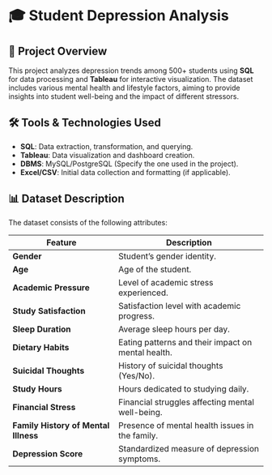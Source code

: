 
# 🎓 Student Depression Analysis

## 📌 Project Overview
This project analyzes depression trends among 500+ students using **SQL** for data processing and **Tableau** for interactive visualization. The dataset includes various mental health and lifestyle factors, aiming to provide insights into student well-being and the impact of different stressors.

## 🛠 Tools & Technologies Used
- **SQL**: Data extraction, transformation, and querying.
- **Tableau**: Data visualization and dashboard creation.
- **DBMS**: MySQL/PostgreSQL (Specify the one used in the project).
- **Excel/CSV**: Initial data collection and formatting (if applicable).

## 📊 Dataset Description
The dataset consists of the following attributes:

| Feature                        | Description |
|--------------------------------|-------------|
| **Gender**                     | Student’s gender identity. |
| **Age**                        | Age of the student. |
| **Academic Pressure**          | Level of academic stress experienced. |
| **Study Satisfaction**         | Satisfaction level with academic progress. |
| **Sleep Duration**             | Average sleep hours per day. |
| **Dietary Habits**             | Eating patterns and their impact on mental health. |
| **Suicidal Thoughts**          | History of suicidal thoughts (Yes/No). |
| **Study Hours**                | Hours dedicated to studying daily. |
| **Financial Stress**           | Financial struggles affecting mental well-being. |
| **Family History of Mental Illness** | Presence of mental health issues in the family. |
| **Depression Score**           | Standardized measure of depression symptoms. |

